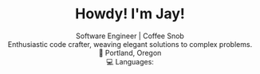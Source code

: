 <div align="center">
  <h1>Howdy! I'm Jay!</h1>
  Software Engineer | Coffee Snob
  <br>Enthusiastic code crafter, weaving elegant solutions to complex problems.
  <br>🌲 Portland, Oregon 
  <br>💻 Languages:
  
</div>

<!--
**jaysabe/jaysabe** is a ✨ _special_ ✨ repository because its `README.md` (this file) appears on your GitHub profile.

Here are some ideas to get you started:

- 🔭 I’m currently working on ...
- 🌱 I’m currently learning ...
- 👯 I’m looking to collaborate on ...
- 🤔 I’m looking for help with ...
- 💬 Ask me about ...
- 📫 How to reach me: ...
- 😄 Pronouns: ...
- ⚡ Fun fact: ...
-->

